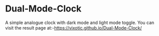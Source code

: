 # Dual-Mode-Clock
A simple analogue clock with dark mode and light mode toggle.
You can visit the result page at:-https://vixotic.github.io/Dual-Mode-Clock/
